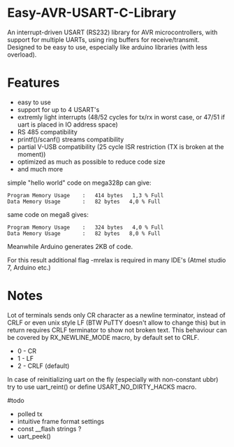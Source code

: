 # Easy-AVR-USART-C-Library
An interrupt-driven USART (RS232) library for AVR microcontrollers, with support for multiple UARTs, using ring
buffers for receive/transmit. Designed to be easy to use, especially like arduino libraries (with less overload).

# Features
- easy to use
- support for up to 4 USART's
- extremly light interrupts (48/52 cycles for tx/rx in worst case, or 47/51 if uart is placed in IO address space)
- RS 485 compatibility
- printf()/scanf() streams compatibility
- partial V-USB compatibility (25 cycle ISR restriction (TX is broken at the moment))
- optimized as much as possible to reduce code size
- and much more

simple "hello world" code on mega328p can give:

	Program Memory Usage 	:	414 bytes   1,3 % Full
	Data Memory Usage 		:	82 bytes   4,0 % Full

same code on mega8 gives:

	Program Memory Usage 	:	324 bytes   4,0 % Full
	Data Memory Usage 		:	82 bytes   8,0 % Full

Meanwhile Arduino generates 2KB of code.

For this result additional flag -mrelax is required in many IDE's (Atmel studio 7, Arduino etc.)

# Notes
Lot of terminals sends only CR character as a newline terminator, instead of CRLF or even unix style LF
(BTW PuTTY doesn't allow to change this) but in return requires CRLF terminator to show not broken text.
This behaviour can be covered by RX_NEWLINE_MODE macro, by default set to CRLF.

- 0 - CR
- 1 - LF
- 2 - CRLF (default)

In case of reinitializing uart on the fly (especially with non-constant ubbr) try to use uart_reint() or define USART_NO_DIRTY_HACKS macro.

#todo
- polled tx
- intuitive frame format settings
- const __flash strings ?
- uart_peek()